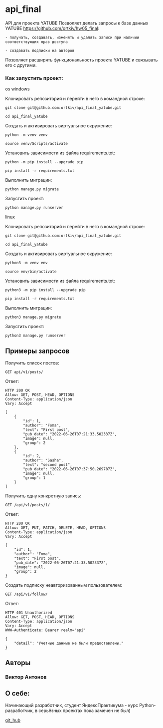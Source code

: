 # api_final
API для проекта YATUBE
Позволяет делать запросы к базе данных YATUBE https://github.com/ortkiv/hw05_final:
    
    - получать, создавать, изменять и удалять записи при наличии соответствующих прав доступа
    
    - создавать подписки на авторов
Позволяет расширять функциональность проекта YATUBE и связывать его с другими.

### Как запустить проект:

os windows

Клонировать репозиторий и перейти в него в командной строке:

```
git clone git@github.com:ortkiv/api_final_yatube.git
```

```
cd api_final_yatube
```

Cоздать и активировать виртуальное окружение:

```
python -m venv venv
```

```
source venv/Scripts/activate
```

Установить зависимости из файла requirements.txt:

```
python -m pip install --upgrade pip
```

```
pip install -r requirements.txt
```

Выполнить миграции:

```
python manage.py migrate
```

Запустить проект:

```
python manage.py runserver
```

linux

Клонировать репозиторий и перейти в него в командной строке:

```
git clone git@github.com:ortkiv/api_final_yatube.git
```

```
cd api_final_yatube
```

Cоздать и активировать виртуальное окружение:

```
python3 -m venv env
```

```
source env/bin/activate
```

Установить зависимости из файла requirements.txt:

```
python3 -m pip install --upgrade pip
```

```
pip install -r requirements.txt
```

Выполнить миграции:

```
python3 manage.py migrate
```

Запустить проект:

```
python3 manage.py runserver
```
## Примеры запросов

Получить список постов:
```
GET api/v1/posts/
```
Ответ:
```
HTTP 200 OK
Allow: GET, POST, HEAD, OPTIONS
Content-Type: application/json
Vary: Accept

[
    {
        "id": 1,
        "author": "Foma",
        "text": "First post",
        "pub_date": "2022-06-26T07:21:33.502337Z",
        "image": null,
        "group": 2
    },
    {
        "id": 2,
        "author": "Sasha",
        "text": "second post",
        "pub_date": "2022-06-26T07:37:50.269787Z",
        "image": null,
        "group": 1
    }
]
```
Получить одну конкретную запись:
```
GET /api/v1/posts/1/
```
Ответ:
```
HTTP 200 OK
Allow: GET, PUT, PATCH, DELETE, HEAD, OPTIONS
Content-Type: application/json
Vary: Accept

{
    "id": 1,
    "author": "Foma",
    "text": "First post",
    "pub_date": "2022-06-26T07:21:33.502337Z",
    "image": null,
    "group": 2
}
```
Создать подписку неавторизованным пользователем:
```
GET /api/v1/follow/
```
Ответ:
```
HTTP 401 Unauthorized
Allow: GET, POST, HEAD, OPTIONS
Content-Type: application/json
Vary: Accept
WWW-Authenticate: Bearer realm="api"

{
    "detail": "Учетные данные не были предоставлены."
}
```

## Авторы

### Виктор Антонов
## О себе:
Начинающий разработчик, студент ЯндексПрактикума -  курс Python-разработчик, в серьёзных проектах пока замечен не был)

[git_hub](https://github.com/ortkiv)


